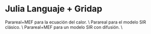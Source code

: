 # Julia Languaje + Gridap
Parareal+MEF para la ecuación del calor. \\
Parareal para el modelo SIR clásico. \\
Parareal+MEF para un modelo SIR con difusión. \\
